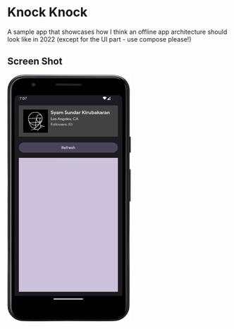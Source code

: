 # Knock Knock

A sample app that showcases how I think an offline app architecture should look like in 2022 (except
for the UI part - use compose please!)

## Screen Shot

<img src="img/home.png" height=560 width =280 />